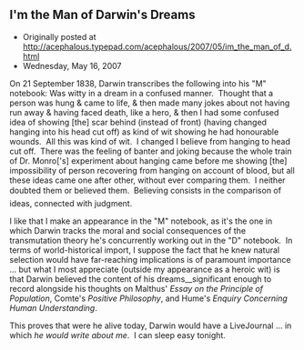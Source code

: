 ## I'm the Man of Darwin's Dreams

 * Originally posted at http://acephalous.typepad.com/acephalous/2007/05/im_the_man_of_d.html
 * Wednesday, May 16, 2007



On 21 September 1838, Darwin transcribes the following into his "M" notebook:
Was witty in a dream in a confused manner.  Thought that a person was hung & came to life, & then made many jokes about not having run away & having faced death, like a hero, & then I had some confused idea of showing [the] scar behind (instead of front) (having changed hanging into his head cut off) as kind of wit showing he had honourable wounds.  All this was kind of wit.  I changed I believe from hanging to head cut off.  There was the feeling of banter and joking because the whole train of Dr. Monro['s] experiment about hanging came before me showing [the] impossibility of person recovering from hanging on account of blood, but all these ideas came one after other, without ever comparing them.  I neither doubted them or believed them.  Believing consists in the comparison of ideas, connected with judgment.

I like that I make an appearance in the "M" notebook, as it's the one in which Darwin tracks the moral and social consequences of the transmutation theory he's concurrently working out in the "D" notebook.  In terms of world-historical import, I suppose the fact that he knew natural selection would have far-reaching implications is of paramount importance ... but what I most appreciate (outside my appearance as a heroic wit) is that Darwin believed the content of his dreams__significant enough to record alongside his thoughts on Malthus' _Essay on the Principle of Population_, Comte's _Positive Philosophy_, and Hume's _Enquiry Concerning Human Understanding_.  

This proves that were he alive today, Darwin would have a LiveJournal ... in which _he would write about me_.  I can sleep easy tonight.

		
